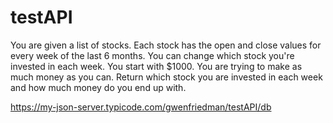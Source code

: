 # testAPI

You are given a list of stocks. Each stock has the open and close values for every week of the last 6 months. You can change which stock you're invested in each week. You start with $1000. You are trying to make as much money as you can. Return which stock you are invested in each week and how much money do you end up with.

https://my-json-server.typicode.com/gwenfriedman/testAPI/db
